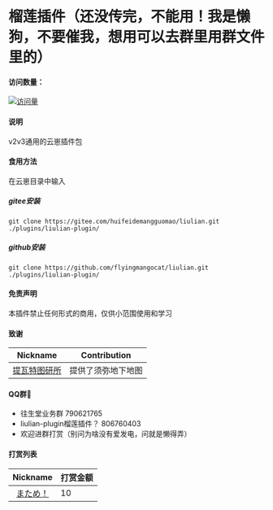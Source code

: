 # 榴莲插件（还没传完，不能用！我是懒狗，不要催我，想用可以去群里用群文件里的）

#### 访问数量：
[![访问量](https://profile-counter.glitch.me/liulian-plugin/count.svg)](https://gitee.com/huifeidemangguomaocoder/liulian-plugin)

#### 说明
v2v3通用的云崽插件包

#### 食用方法
在云崽目录中输入
##### gitee安装
```
git clone https://gitee.com/huifeidemangguomao/liulian.git ./plugins/liulian-plugin/
```
##### github安装
```
git clone https://github.com/flyingmangocat/liulian.git ./plugins/liulian-plugin/
```
#### 免责声明

本插件禁止任何形式的商用，仅供小范围使用和学习

#### 致谢
| Nickname                                                     | Contribution                        |
| :----------------------------------------------------------: | ----------------------------------- |
|[提瓦特图研所](https://m.bilibili.com/space/1872522256?share_from=space&share_medium=android&share_plat=android&share_session_id=246f71fc-347b-4371-b8cf-2e51df9d0572&share_source=COPY&share_tag=s_i&timestamp=1665512676&unique_k=nXaICOt) | 提供了须弥地下地图 |

#### QQ群🌾

* 往生堂业务群               790621765
* liulian-plugin榴莲插件？   806760403
* 欢迎进群打赏（别问为啥没有爱发电，问就是懒得弄）

#### 打赏列表
| Nickname                                                     | 打赏金额                       |
| :----------------------------------------------------------: | ----------------------------------- |
|[まため！](http://user.qzone.qq.com/314229521) | 10 |